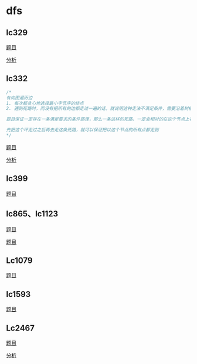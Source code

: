 
# dfs

## lc329


[题目](https://leetcode.com/problems/longest-increasing-path-in-a-matrix/)

[分析](https://www.bilibili.com/video/BV1mW411d7q8?from=search&seid=5099018830887943293)

## lc332

```cpp
/*
有向图遍历边
1. 每次都贪心地选择最小字节序的结点
2. 遇到死路时，而没有把所有的边都走过一遍的话，就说明这种走法不满足条件，需要沿着树根向上找到最近的一个有其他路可以走的节点把新的路走一遍

题目保证一定存在一条满足要求的条件路径，那么一条这样的死路，一定会相对的在这个节点上存在另一条路，这条路存在一个回到该节点的环

先把这个环走过之后再去走这条死路，就可以保证把以这个节点的所有点都走到
*/
```

[题目](https://leetcode.com/problems/reconstruct-itinerary/)

[分析](https://www.youtube.com/watch?v=4udFSOWQpdg)

## lc399

[题目](https://leetcode.com/problems/evaluate-division/description/?envType=study-plan-v2&envId=top-interview-150)

## lc865、lc1123

[题目](https://leetcode.com/problems/smallest-subtree-with-all-the-deepest-nodes/description/)

[题目](https://leetcode.com/problems/lowest-common-ancestor-of-deepest-leaves/)

## Lc1079

[题目](https://leetcode.com/problems/letter-tile-possibilities/description/?envType=daily-question&envId=2025-02-17)

## lc1593

[题目](https://leetcode.com/problems/split-a-string-into-the-max-number-of-unique-substrings/description/)

## Lc2467

[题目](https://leetcode.com/problems/most-profitable-path-in-a-tree/?envType=daily-question&envId=2025-02-24)

[分析](https://www.bilibili.com/video/BV1qe4y1G7jy/?vd_source=85004908aeb75ae8d616c254af2684fe)